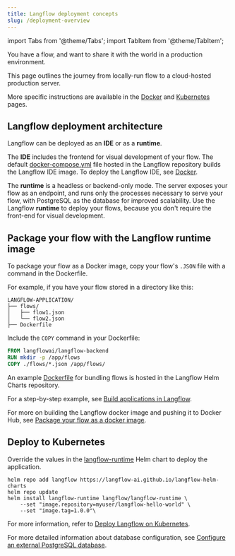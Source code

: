 ```yaml
---
title: Langflow deployment concepts
slug: /deployment-overview
---
```


import Tabs from '@theme/Tabs';
import TabItem from '@theme/TabItem';

You have a flow, and want to share it with the world in a production environment.

This page outlines the journey from locally-run flow to a cloud-hosted production server.

More specific instructions are available in the [Docker](/deployment-docker) and [Kubernetes](/deployment-kubernetes) pages.

## Langflow deployment architecture

Langflow can be deployed as an **IDE** or as a **runtime**.

The **IDE** includes the frontend for visual development of your flow. The default [docker-compose.yml](https://github.com/langflow-ai/langflow/blob/main/docker_example/docker-compose.yml) file hosted in the Langflow repository builds the Langflow IDE image. To deploy the Langflow IDE, see [Docker](/deployment-docker).

The **runtime** is a headless or backend-only mode. The server exposes your flow as an endpoint, and runs only the processes necessary to serve your flow, with PostgreSQL as the database for improved scalability. Use the Langflow **runtime** to deploy your flows, because you don't require the front-end for visual development.

## Package your flow with the Langflow runtime image

To package your flow as a Docker image, copy your flow's `.JSON` file with a command in the Dockerfile.

For example, if you have your flow stored in a directory like this:

```text
LANGFLOW-APPLICATION/
├── flows/
│   ├── flow1.json
│   └── flow2.json
├── Dockerfile
```

Include the `COPY` command in your Dockerfile:

```dockerfile
FROM langflowai/langflow-backend
RUN mkdir -p /app/flows
COPY ./flows/*.json /app/flows/
```

An example [Dockerfile](https://github.com/langflow-ai/langflow-helm-charts/blob/main/examples/langflow-runtime/docker/Dockerfile) for bundling flows is hosted in the Langflow Helm Charts repository.

For a step-by-step example, see [Build applications in Langflow](/platform-build-application).

For more on building the Langflow docker image and pushing it to Docker Hub, see [Package your flow as a docker image](/deployment-docker#package-your-flow-as-a-docker-image).

## Deploy to Kubernetes

Override the values in the [langflow-runtime](https://github.com/langflow-ai/langflow-helm-charts/blob/main/charts/langflow-runtime/Chart.yaml) Helm chart to deploy the application.

```text
helm repo add langflow https://langflow-ai.github.io/langflow-helm-charts
helm repo update
helm install langflow-runtime langflow/langflow-runtime \
    --set "image.repository=myuser/langflow-hello-world" \
    --set "image.tag=1.0.0"\
```

For more information, refer to [Deploy Langflow on Kubernetes](/deployment-kubernetes).

For more detailed information about database configuration, see [Configure an external PostgreSQL database](/configuration-custom-database).





